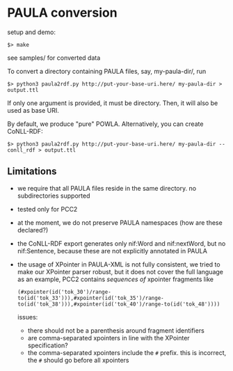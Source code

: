 # PAULA conversion

setup and demo:

    $> make

see samples/ for converted data

To convert a directory containing PAULA files, say, my-paula-dir/, run

    $> python3 paula2rdf.py http://put-your-base-uri.here/ my-paula-dir > output.ttl

If only one argument is provided, it must be directory. Then, it will also be used as base URI.

By default, we produce "pure" POWLA. Alternatively, you can create CoNLL-RDF:

    $> python3 paula2rdf.py http://put-your-base-uri.here/ my-paula-dir --conll_rdf > output.ttl

## Limitations

- we require that all PAULA files reside in the same directory. no subdirectories supported
- tested only for PCC2
- at the moment, we do not preserve PAULA namespaces (how are these declared?)
- the CoNLL-RDF export generates only nif:Word and nif:nextWord, but no nif:Sentence, because these are not explicitly annotated in PAULA
- the usage of XPointer in PAULA-XML is not fully consistent, we tried to make our XPointer parser robust, but it does not cover the full language
  as an example, PCC2 contains *sequences of* xpointer fragments like

      (#xpointer(id('tok_30')/range-to(id('tok_33'))),#xpointer(id('tok_35')/range-to(id('tok_38'))),#xpointer(id('tok_40')/range-to(id('tok_48'))))

  issues:
  - there should not be a parenthesis around fragment identifiers
  - are comma-separated xpointers in line with the XPointer specification?
  - the comma-separated xpointers include the `#` prefix. this is incorrect, the `#` should go before all xpointers
